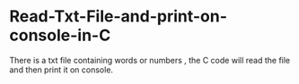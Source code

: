 # Read-Txt-File-and-print-on-console-in-C
There is a txt file containing words or numbers , the C code will read the file and then print it on console.
